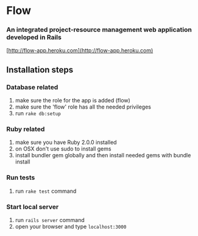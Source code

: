# Flow

### An integrated project-resource management web application developed in Rails

[http://flow-app.heroku.com](http://flow-app.heroku.com)

## Installation steps

### Database related

1. make sure the role for the app is added (flow)
2. make sure the 'flow' role has all the needed privileges
3. run `rake db:setup`

### Ruby related

1. make sure you have Ruby 2.0.0 installed
2. on OSX don't use sudo to install gems
3. install bundler gem globally and then install needed gems with bundle install

### Run tests

1. run `rake test` command

### Start local server

1. run `rails server` command
2. open your browser and type `localhost:3000`